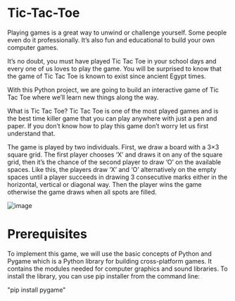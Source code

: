# Tic-Tac-Toe
Playing games is a great way to unwind or challenge yourself. Some people even do it professionally. It’s also fun and educational to build your own computer games.

It’s no doubt, you must have played Tic Tac Toe in your school days and every one of us loves to play the game. You will be surprised to know that the game of Tic Tac Toe is known to exist since ancient Egypt times.

With this Python project, we are going to build an interactive game of Tic Tac Toe where we’ll learn new things along the way.

What is Tic Tac Toe?
Tic Tac Toe is one of the most played games and is the best time killer game that you can play anywhere with just a pen and paper. If you don’t know how to play this game don’t worry let us first understand that.

The game is played by two individuals. First, we draw a board with a 3×3 square grid. The first player chooses ‘X’ and draws it on any of the square grid, then it’s the chance of the second player to draw ‘O’ on the available spaces. Like this, the players draw ‘X’ and ‘O’ alternatively on the empty spaces until a player succeeds in drawing 3 consecutive marks either in the horizontal, vertical or diagonal way. Then the player wins the game otherwise the game draws when all spots are filled.

![image](https://github.com/Hrithiknr/Tic-Tac-Toe/assets/97757234/eab98256-fa93-414a-9ebf-c3c6544da0c6)

# Prerequisites
To implement this game, we will use the basic concepts of Python and Pygame which is a Python library for building cross-platform games. It contains the modules needed for computer graphics and sound libraries. To install the library, you can use pip installer from the command line:

"pip install pygame"
